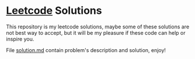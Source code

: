 # [Leetcode](https://leetcode.com/) Solutions

This repository is my leetcode solutions, maybe some of these solutions are not best way to accept, but it will be my pleasure if these code can help or inspire you.

File [solution.md](https://github.com/FlashSnail/Leetcode_Solutions/blob/master/solution.md) contain problem's description and solution, enjoy!